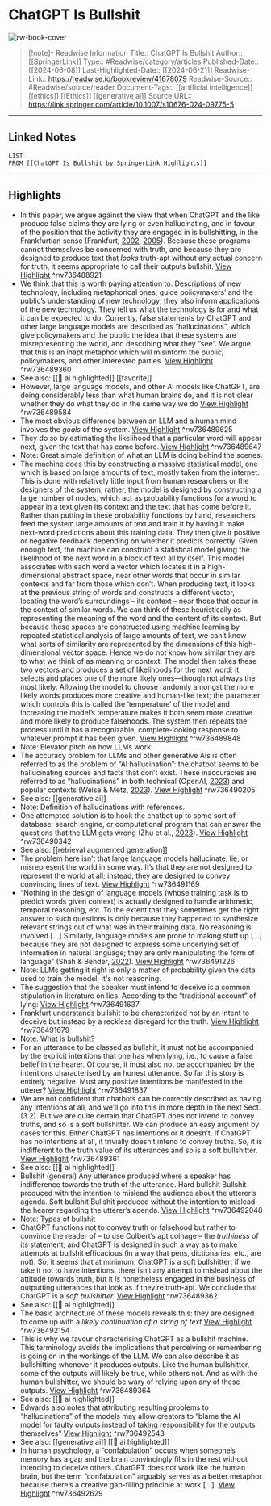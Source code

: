 # ChatGPT Is Bullshit

![rw-book-cover](https://media.springernature.com/full/springer-static/cover-hires/journal/10676)
<br>
>[!note]- Readwise Information
>Title:: ChatGPT Is Bullshit
>Author:: [[SpringerLink]]
>Type:: #Readwise/category/articles
>Published-Date:: [[2024-06-08]]
>Last-Highlighted-Date:: [[2024-06-21]]
>Readwise-Link:: https://readwise.io/bookreview/41678079
>Readwise-Source:: #Readwise/source/reader
>Document-Tags:: [[artificial intelligence]] [[ethics]] [[Ethics]] [[generative ai]] 
>Source URL:: https://link.springer.com/article/10.1007/s10676-024-09775-5
--- 

## Linked Notes
```dataview
LIST
FROM [[ChatGPT Is Bullshit by SpringerLink Highlights]]
```

---

## Highlights
- In this paper, we argue against the view that when ChatGPT and the like produce false claims they are lying or even hallucinating, and in favour of the position that the activity they are engaged in is bullshitting, in the Frankfurtian sense (Frankfurt, [2002](https://link.springer.com/article/10.1007/s10676-024-09775-5`#`ref-CR11), [2005](https://link.springer.com/article/10.1007/s10676-024-09775-5`#`ref-CR12)). Because these programs cannot themselves be concerned with truth, and because they are designed to produce text that *looks* truth-apt without any actual concern for truth, it seems appropriate to call their outputs bullshit. [View Highlight](https://readwise.io/open/736488921) ^rw736488921
- We think that this is worth paying attention to. Descriptions of new technology, including metaphorical ones, guide policymakers’ and the public’s understanding of new technology; they also inform applications of the new technology. They tell us what the technology is for and what it can be expected to do. Currently, false statements by ChatGPT and other large language models are described as “hallucinations”, which give policymakers and the public the idea that these systems are misrepresenting the world, and describing what they “see”. We argue that this is an inapt metaphor which will misinform the public, policymakers, and other interested parties. [View Highlight](https://readwise.io/open/736489360) ^rw736489360 
- See also: [[👻 ai highlighted]] [[favorite]] 
- However, large language models, and other AI models like ChatGPT, are doing considerably less than what human brains do, and it is not clear whether they do what they do in the same way we do [View Highlight](https://readwise.io/open/736489584) ^rw736489584
- The most obvious difference between an LLM and a human mind involves the *goals* of the system. [View Highlight](https://readwise.io/open/736489625) ^rw736489625
- They do so by estimating the likelihood that a particular word will appear next, given the text that has come before. [View Highlight](https://readwise.io/open/736489647) ^rw736489647
- Note: Great simple definition of what an LLM is doing behind the scenes.
- The machine does this by constructing a massive statistical model, one which is based on large amounts of text, mostly taken from the internet. This is done with relatively little input from human researchers or the designers of the system; rather, the model is designed by constructing a large number of nodes, which act as probability functions for a word to appear in a text given its context and the text that has come before it. Rather than putting in these probability functions by hand, researchers feed the system large amounts of text and train it by having it make next-word predictions about this training data. They then give it positive or negative feedback depending on whether it predicts correctly. Given enough text, the machine can construct a statistical model giving the likelihood of the next word in a block of text all by itself.
  This model associates with each word a vector which locates it in a high-dimensional abstract space, near other words that occur in similar contexts and far from those which don’t. When producing text, it looks at the previous string of words and constructs a different vector, locating the word’s surroundings – its context – near those that occur in the context of similar words. We can think of these heuristically as representing the meaning of the word and the content of its context. But because these spaces are constructed using machine learning by repeated statistical analysis of large amounts of text, we can’t know what sorts of similarity are represented by the dimensions of this high-dimensional vector space. Hence we do not know how similar they are to what we think of as meaning or context. The model then takes these two vectors and produces a set of likelihoods for the next word; it selects and places one of the more likely ones—though not always the most likely. Allowing the model to choose randomly amongst the more likely words produces more creative and human-like text; the parameter which controls this is called the ‘temperature’ of the model and increasing the model’s temperature makes it both seem more creative and more likely to produce falsehoods. The system then repeats the process until it has a recognizable, complete-looking response to whatever prompt it has been given. [View Highlight](https://readwise.io/open/736489848) ^rw736489848
- Note: Elevator pitch on how LLMs work.
- The accuracy problem for LLMs and other generative Ais is often referred to as the problem of “AI hallucination”: the chatbot seems to be hallucinating sources and facts that don’t exist. These inaccuracies are referred to as “hallucinations” in both technical (OpenAI, [2023](https://link.springer.com/article/10.1007/s10676-024-09775-5`#`ref-CR23)) and popular contexts (Weise & Metz, [2023](https://link.springer.com/article/10.1007/s10676-024-09775-5`#`ref-CR28)). [View Highlight](https://readwise.io/open/736490205) ^rw736490205 
- See also: [[generative ai]] 
- Note: Definition of hallucinations with references.
- One attempted solution is to hook the chatbot up to some sort of database, search engine, or computational program that can answer the questions that the LLM gets wrong (Zhu et al., [2023](https://link.springer.com/article/10.1007/s10676-024-09775-5`#`ref-CR31)). [View Highlight](https://readwise.io/open/736490342) ^rw736490342 
- See also: [[retrieval augmented generation]] 
- The problem here isn’t that large language models hallucinate, lie, or misrepresent the world in some way. It’s that they are not designed to represent the world at all; instead, they are designed to convey convincing lines of text. [View Highlight](https://readwise.io/open/736491169) ^rw736491169
- “Nothing in the design of language models (whose training task is to predict words given context) is actually designed to handle arithmetic, temporal reasoning, etc. To the extent that they sometimes get the right answer to such questions is only because they happened to synthesize relevant strings out of what was in their training data. No reasoning is involved […] Similarly, language models are prone to making stuff up […] because they are not designed to express some underlying set of information in natural language; they are only manipulating the form of language” (Shah & Bender, [2022](https://link.springer.com/article/10.1007/s10676-024-09775-5`#`ref-CR26)). [View Highlight](https://readwise.io/open/736491226) ^rw736491226
- Note: LLMs getting it right is only a matter of probability given the data used to train the model. It's not reasoning.
- The suggestion that the speaker must intend to deceive is a common stipulation in literature on lies. According to the “traditional account” of lying: [View Highlight](https://readwise.io/open/736491637) ^rw736491637
- Frankfurt understands bullshit to be characterized not by an intent to deceive but instead by a reckless disregard for the truth. [View Highlight](https://readwise.io/open/736491679) ^rw736491679
- Note: What is bullshit?
- For an utterance to be classed as bullshit, it must not be accompanied by the explicit intentions that one has when lying, i.e., to cause a false belief in the hearer. Of course, it must also not be accompanied by the intentions characterised by an honest utterance. So far this story is entirely negative. Must any positive intentions be manifested in the utterer? [View Highlight](https://readwise.io/open/736491837) ^rw736491837
- We are not confident that chatbots can be correctly described as having any intentions at all, and we’ll go into this in more depth in the next Sect. (3.2). But we are quite certain that ChatGPT does not intend to convey truths, and so is a soft bullshitter. We can produce an easy argument by cases for this. Either ChatGPT has intentions or it doesn’t. If ChatGPT has no intentions at all, it trivially doesn’t intend to convey truths. So, it is indifferent to the truth value of its utterances and so is a soft bullshitter. [View Highlight](https://readwise.io/open/736489361) ^rw736489361 
- See also: [[👻 ai highlighted]] 
- Bullshit (general)
  Any utterance produced where a speaker has indifference towards the truth of the utterance.
  Hard bullshit
  Bullshit produced with the intention to mislead the audience about the utterer’s agenda.
  Soft bullshit
  Bullshit produced without the intention to mislead the hearer regarding the utterer’s agenda. [View Highlight](https://readwise.io/open/736492048) ^rw736492048
- Note: Types of bullshit
- ChatGPT functions not to convey truth or falsehood but rather to convince the reader of – to use Colbert’s apt coinage – the *truthiness* of its statement, and ChatGPT is designed in such a way as to make attempts at bullshit efficacious (in a way that pens, dictionaries, etc., are not). So, it seems that at minimum, ChatGPT is a soft bullshitter: if we take it not to have intentions, there isn’t any attempt to mislead about the attitude towards truth, but it *is* nonetheless engaged in the business of outputting utterances that look as if they’re truth-apt. We conclude that ChatGPT is a *soft bullshitter.* [View Highlight](https://readwise.io/open/736489362) ^rw736489362 
- See also: [[👻 ai highlighted]] 
- The basic architecture of these models reveals this: they are designed to come up with a *likely continuation of a string of text* [View Highlight](https://readwise.io/open/736492154) ^rw736492154
- This is why we favour characterising ChatGPT as a bullshit machine. This terminology avoids the implications that perceiving or remembering is going on in the workings of the LLM. We can also describe it as bullshitting whenever it produces outputs. Like the human bullshitter, some of the outputs will likely be true, while others not. And as with the human bullshitter, we should be wary of relying upon any of these outputs. [View Highlight](https://readwise.io/open/736489364) ^rw736489364 
- See also: [[👻 ai highlighted]] 
- Edwards also notes that attributing resulting problems to “hallucinations” of the models may allow creators to “blame the AI model for faulty outputs instead of taking responsibility for the outputs themselves” [View Highlight](https://readwise.io/open/736492543) ^rw736492543 
- See also: [[generative ai]] [[👻 ai highlighted]] 
- In human psychology, a “confabulation” occurs when someone’s memory has a gap and the brain convincingly fills in the rest without intending to deceive others. ChatGPT does not work like the human brain, but the term “confabulation” arguably serves as a better metaphor because there’s a creative gap-filling principle at work […]. [View Highlight](https://readwise.io/open/736492629) ^rw736492629
